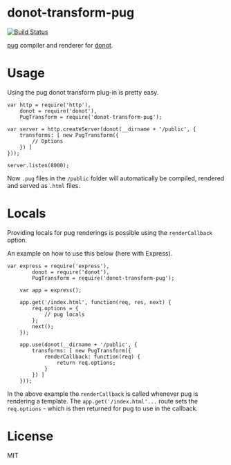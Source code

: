 donot-transform-pug
====================

[![Build Status](https://travis-ci.org/donotjs/donot-transform-pug.svg?branch=master)](https://travis-ci.org/donotjs/donot-transform-pug)

[pug](http://npmjs.org/packages/pug) compiler and renderer for [donot](http://github.com/donotjs/donot).

# Usage

Using the pug donot transform plug-in is pretty easy.

	var http = require('http'),
	    donot = require('donot'),
	    PugTransform = require('donot-transform-pug');

	var server = http.createServer(donot(__dirname + '/public', {
		transforms: [ new PugTransform({
			// Options
		}) ]
	}));

	server.listen(8000);

Now `.pug` files in the `/public` folder will automatically be compiled, rendered and served as `.html` files.

# Locals

Providing locals for pug renderings is possible using the `renderCallback` option.

An example on how to use this below (here with Express).

    var express = require('express'),
		    donot = require('donot'),
		    PugTransform = require('donot-transform-pug');

		var app = express();

		app.get('/index.html', function(req, res, next) {
			req.options = {
				// pug locals
			};
			next();
		});

		app.use(donot(__dirname + '/public', {
			transforms: [ new PugTransform({
				renderCallback: function(req) {
					return req.options;
				}
			}) ]
		}));

In the above example the `renderCallback` is called whenever pug is rendering a template. The `app.get('/index.html'...` route sets the `req.options` - which is then returned for pug to use in the callback.

# License

MIT
